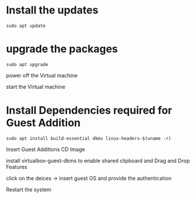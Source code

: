 # Install the updates
```
sudo apt update
```

# upgrade the packages
```
sudo apt upgrade
```
power off the Virtual machine

start the Virtual machine

# Install Dependencies required for Guest Addition
```
sudo apt install build-essential dkms linux-headers-$(uname -r)
```
Insert Guest Additions CD Image

install virtualbox-guest-dkms to enable shared clipboard and Drag and Drop Features

click on the deices -> insert guest OS and provide the authentication

Restart the system 
